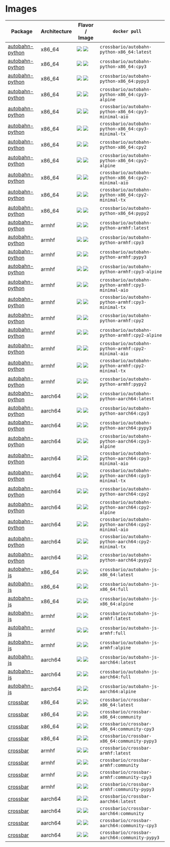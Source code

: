 
# Images

Package | Architecture | Flavor                             / Image                               | `docker pull   `
---|---|---|---
[autobahn-python](https://github.com/crossbario/autobahn-python) | x86_64 | [![](https://images.microbadger.com/badges/version/crossbario/autobahn-python:latest.svg)](https://github.com/crossbario/crossbar-docker/blob/master/autobahn-python/x86_64/Dockerfile.latest) [![](https://images.microbadger.com/badges/image/crossbario/autobahn-python:latest.svg)](https://hub.docker.com/r/crossbario/autobahn-python/) | `crossbario/autobahn-python-x86_64:latest`
[autobahn-python](https://github.com/crossbario/autobahn-python) | x86_64 | [![](https://images.microbadger.com/badges/version/crossbario/autobahn-python:cpy3.svg)](https://github.com/crossbario/crossbar-docker/blob/master/autobahn-python/x86_64/Dockerfile.cpy3) [![](https://images.microbadger.com/badges/image/crossbario/autobahn-python:cpy3.svg)](https://hub.docker.com/r/crossbario/autobahn-python/) | `crossbario/autobahn-python-x86_64:cpy3`
[autobahn-python](https://github.com/crossbario/autobahn-python) | x86_64 | [![](https://images.microbadger.com/badges/version/crossbario/autobahn-python:pypy3.svg)](https://github.com/crossbario/crossbar-docker/blob/master/autobahn-python/x86_64/Dockerfile.pypy3) [![](https://images.microbadger.com/badges/image/crossbario/autobahn-python:pypy3.svg)](https://hub.docker.com/r/crossbario/autobahn-python/) | `crossbario/autobahn-python-x86_64:pypy3`
[autobahn-python](https://github.com/crossbario/autobahn-python) | x86_64 | [![](https://images.microbadger.com/badges/version/crossbario/autobahn-python:cpy3-alpine.svg)](https://github.com/crossbario/crossbar-docker/blob/master/autobahn-python/x86_64/Dockerfile.cpy3-alpine) [![](https://images.microbadger.com/badges/image/crossbario/autobahn-python:cpy3-alpine.svg)](https://hub.docker.com/r/crossbario/autobahn-python/) | `crossbario/autobahn-python-x86_64:cpy3-alpine`
[autobahn-python](https://github.com/crossbario/autobahn-python) | x86_64 | [![](https://images.microbadger.com/badges/version/crossbario/autobahn-python:cpy3-minimal-aio.svg)](https://github.com/crossbario/crossbar-docker/blob/master/autobahn-python/x86_64/Dockerfile.cpy3-minimal-aio) [![](https://images.microbadger.com/badges/image/crossbario/autobahn-python:cpy3-minimal-aio.svg)](https://hub.docker.com/r/crossbario/autobahn-python/) | `crossbario/autobahn-python-x86_64:cpy3-minimal-aio`
[autobahn-python](https://github.com/crossbario/autobahn-python) | x86_64 | [![](https://images.microbadger.com/badges/version/crossbario/autobahn-python:cpy3-minimal-tx.svg)](https://github.com/crossbario/crossbar-docker/blob/master/autobahn-python/x86_64/Dockerfile.cpy3-minimal-tx) [![](https://images.microbadger.com/badges/image/crossbario/autobahn-python:cpy3-minimal-tx.svg)](https://hub.docker.com/r/crossbario/autobahn-python/) | `crossbario/autobahn-python-x86_64:cpy3-minimal-tx`
[autobahn-python](https://github.com/crossbario/autobahn-python) | x86_64 | [![](https://images.microbadger.com/badges/version/crossbario/autobahn-python:cpy2.svg)](https://github.com/crossbario/crossbar-docker/blob/master/autobahn-python/x86_64/Dockerfile.cpy2) [![](https://images.microbadger.com/badges/image/crossbario/autobahn-python:cpy2.svg)](https://hub.docker.com/r/crossbario/autobahn-python/) | `crossbario/autobahn-python-x86_64:cpy2`
[autobahn-python](https://github.com/crossbario/autobahn-python) | x86_64 | [![](https://images.microbadger.com/badges/version/crossbario/autobahn-python:cpy2-alpine.svg)](https://github.com/crossbario/crossbar-docker/blob/master/autobahn-python/x86_64/Dockerfile.cpy2-alpine) [![](https://images.microbadger.com/badges/image/crossbario/autobahn-python:cpy2-alpine.svg)](https://hub.docker.com/r/crossbario/autobahn-python/) | `crossbario/autobahn-python-x86_64:cpy2-alpine`
[autobahn-python](https://github.com/crossbario/autobahn-python) | x86_64 | [![](https://images.microbadger.com/badges/version/crossbario/autobahn-python:cpy2-minimal-aio.svg)](https://github.com/crossbario/crossbar-docker/blob/master/autobahn-python/x86_64/Dockerfile.cpy2-minimal-aio) [![](https://images.microbadger.com/badges/image/crossbario/autobahn-python:cpy2-minimal-aio.svg)](https://hub.docker.com/r/crossbario/autobahn-python/) | `crossbario/autobahn-python-x86_64:cpy2-minimal-aio`
[autobahn-python](https://github.com/crossbario/autobahn-python) | x86_64 | [![](https://images.microbadger.com/badges/version/crossbario/autobahn-python:cpy2-minimal-tx.svg)](https://github.com/crossbario/crossbar-docker/blob/master/autobahn-python/x86_64/Dockerfile.cpy2-minimal-tx) [![](https://images.microbadger.com/badges/image/crossbario/autobahn-python:cpy2-minimal-tx.svg)](https://hub.docker.com/r/crossbario/autobahn-python/) | `crossbario/autobahn-python-x86_64:cpy2-minimal-tx`
[autobahn-python](https://github.com/crossbario/autobahn-python) | x86_64 | [![](https://images.microbadger.com/badges/version/crossbario/autobahn-python:pypy2.svg)](https://github.com/crossbario/crossbar-docker/blob/master/autobahn-python/x86_64/Dockerfile.pypy2) [![](https://images.microbadger.com/badges/image/crossbario/autobahn-python:pypy2.svg)](https://hub.docker.com/r/crossbario/autobahn-python/) | `crossbario/autobahn-python-x86_64:pypy2`
[autobahn-python](https://github.com/crossbario/autobahn-python) | armhf | [![](https://images.microbadger.com/badges/version/crossbario/autobahn-python:latest.svg)](https://github.com/crossbario/crossbar-docker/blob/master/autobahn-python/armhf/Dockerfile.latest) [![](https://images.microbadger.com/badges/image/crossbario/autobahn-python:latest.svg)](https://hub.docker.com/r/crossbario/autobahn-python/) | `crossbario/autobahn-python-armhf:latest`
[autobahn-python](https://github.com/crossbario/autobahn-python) | armhf | [![](https://images.microbadger.com/badges/version/crossbario/autobahn-python:cpy3.svg)](https://github.com/crossbario/crossbar-docker/blob/master/autobahn-python/armhf/Dockerfile.cpy3) [![](https://images.microbadger.com/badges/image/crossbario/autobahn-python:cpy3.svg)](https://hub.docker.com/r/crossbario/autobahn-python/) | `crossbario/autobahn-python-armhf:cpy3`
[autobahn-python](https://github.com/crossbario/autobahn-python) | armhf | [![](https://images.microbadger.com/badges/version/crossbario/autobahn-python:pypy3.svg)](https://github.com/crossbario/crossbar-docker/blob/master/autobahn-python/armhf/Dockerfile.pypy3) [![](https://images.microbadger.com/badges/image/crossbario/autobahn-python:pypy3.svg)](https://hub.docker.com/r/crossbario/autobahn-python/) | `crossbario/autobahn-python-armhf:pypy3`
[autobahn-python](https://github.com/crossbario/autobahn-python) | armhf | [![](https://images.microbadger.com/badges/version/crossbario/autobahn-python:cpy3-alpine.svg)](https://github.com/crossbario/crossbar-docker/blob/master/autobahn-python/armhf/Dockerfile.cpy3-alpine) [![](https://images.microbadger.com/badges/image/crossbario/autobahn-python:cpy3-alpine.svg)](https://hub.docker.com/r/crossbario/autobahn-python/) | `crossbario/autobahn-python-armhf:cpy3-alpine`
[autobahn-python](https://github.com/crossbario/autobahn-python) | armhf | [![](https://images.microbadger.com/badges/version/crossbario/autobahn-python:cpy3-minimal-aio.svg)](https://github.com/crossbario/crossbar-docker/blob/master/autobahn-python/armhf/Dockerfile.cpy3-minimal-aio) [![](https://images.microbadger.com/badges/image/crossbario/autobahn-python:cpy3-minimal-aio.svg)](https://hub.docker.com/r/crossbario/autobahn-python/) | `crossbario/autobahn-python-armhf:cpy3-minimal-aio`
[autobahn-python](https://github.com/crossbario/autobahn-python) | armhf | [![](https://images.microbadger.com/badges/version/crossbario/autobahn-python:cpy3-minimal-tx.svg)](https://github.com/crossbario/crossbar-docker/blob/master/autobahn-python/armhf/Dockerfile.cpy3-minimal-tx) [![](https://images.microbadger.com/badges/image/crossbario/autobahn-python:cpy3-minimal-tx.svg)](https://hub.docker.com/r/crossbario/autobahn-python/) | `crossbario/autobahn-python-armhf:cpy3-minimal-tx`
[autobahn-python](https://github.com/crossbario/autobahn-python) | armhf | [![](https://images.microbadger.com/badges/version/crossbario/autobahn-python:cpy2.svg)](https://github.com/crossbario/crossbar-docker/blob/master/autobahn-python/armhf/Dockerfile.cpy2) [![](https://images.microbadger.com/badges/image/crossbario/autobahn-python:cpy2.svg)](https://hub.docker.com/r/crossbario/autobahn-python/) | `crossbario/autobahn-python-armhf:cpy2`
[autobahn-python](https://github.com/crossbario/autobahn-python) | armhf | [![](https://images.microbadger.com/badges/version/crossbario/autobahn-python:cpy2-alpine.svg)](https://github.com/crossbario/crossbar-docker/blob/master/autobahn-python/armhf/Dockerfile.cpy2-alpine) [![](https://images.microbadger.com/badges/image/crossbario/autobahn-python:cpy2-alpine.svg)](https://hub.docker.com/r/crossbario/autobahn-python/) | `crossbario/autobahn-python-armhf:cpy2-alpine`
[autobahn-python](https://github.com/crossbario/autobahn-python) | armhf | [![](https://images.microbadger.com/badges/version/crossbario/autobahn-python:cpy2-minimal-aio.svg)](https://github.com/crossbario/crossbar-docker/blob/master/autobahn-python/armhf/Dockerfile.cpy2-minimal-aio) [![](https://images.microbadger.com/badges/image/crossbario/autobahn-python:cpy2-minimal-aio.svg)](https://hub.docker.com/r/crossbario/autobahn-python/) | `crossbario/autobahn-python-armhf:cpy2-minimal-aio`
[autobahn-python](https://github.com/crossbario/autobahn-python) | armhf | [![](https://images.microbadger.com/badges/version/crossbario/autobahn-python:cpy2-minimal-tx.svg)](https://github.com/crossbario/crossbar-docker/blob/master/autobahn-python/armhf/Dockerfile.cpy2-minimal-tx) [![](https://images.microbadger.com/badges/image/crossbario/autobahn-python:cpy2-minimal-tx.svg)](https://hub.docker.com/r/crossbario/autobahn-python/) | `crossbario/autobahn-python-armhf:cpy2-minimal-tx`
[autobahn-python](https://github.com/crossbario/autobahn-python) | armhf | [![](https://images.microbadger.com/badges/version/crossbario/autobahn-python:pypy2.svg)](https://github.com/crossbario/crossbar-docker/blob/master/autobahn-python/armhf/Dockerfile.pypy2) [![](https://images.microbadger.com/badges/image/crossbario/autobahn-python:pypy2.svg)](https://hub.docker.com/r/crossbario/autobahn-python/) | `crossbario/autobahn-python-armhf:pypy2`
[autobahn-python](https://github.com/crossbario/autobahn-python) | aarch64 | [![](https://images.microbadger.com/badges/version/crossbario/autobahn-python:latest.svg)](https://github.com/crossbario/crossbar-docker/blob/master/autobahn-python/aarch64/Dockerfile.latest) [![](https://images.microbadger.com/badges/image/crossbario/autobahn-python:latest.svg)](https://hub.docker.com/r/crossbario/autobahn-python/) | `crossbario/autobahn-python-aarch64:latest`
[autobahn-python](https://github.com/crossbario/autobahn-python) | aarch64 | [![](https://images.microbadger.com/badges/version/crossbario/autobahn-python:cpy3.svg)](https://github.com/crossbario/crossbar-docker/blob/master/autobahn-python/aarch64/Dockerfile.cpy3) [![](https://images.microbadger.com/badges/image/crossbario/autobahn-python:cpy3.svg)](https://hub.docker.com/r/crossbario/autobahn-python/) | `crossbario/autobahn-python-aarch64:cpy3`
[autobahn-python](https://github.com/crossbario/autobahn-python) | aarch64 | [![](https://images.microbadger.com/badges/version/crossbario/autobahn-python:pypy3.svg)](https://github.com/crossbario/crossbar-docker/blob/master/autobahn-python/aarch64/Dockerfile.pypy3) [![](https://images.microbadger.com/badges/image/crossbario/autobahn-python:pypy3.svg)](https://hub.docker.com/r/crossbario/autobahn-python/) | `crossbario/autobahn-python-aarch64:pypy3`
[autobahn-python](https://github.com/crossbario/autobahn-python) | aarch64 | [![](https://images.microbadger.com/badges/version/crossbario/autobahn-python:cpy3-alpine.svg)](https://github.com/crossbario/crossbar-docker/blob/master/autobahn-python/aarch64/Dockerfile.cpy3-alpine) [![](https://images.microbadger.com/badges/image/crossbario/autobahn-python:cpy3-alpine.svg)](https://hub.docker.com/r/crossbario/autobahn-python/) | `crossbario/autobahn-python-aarch64:cpy3-alpine`
[autobahn-python](https://github.com/crossbario/autobahn-python) | aarch64 | [![](https://images.microbadger.com/badges/version/crossbario/autobahn-python:cpy3-minimal-aio.svg)](https://github.com/crossbario/crossbar-docker/blob/master/autobahn-python/aarch64/Dockerfile.cpy3-minimal-aio) [![](https://images.microbadger.com/badges/image/crossbario/autobahn-python:cpy3-minimal-aio.svg)](https://hub.docker.com/r/crossbario/autobahn-python/) | `crossbario/autobahn-python-aarch64:cpy3-minimal-aio`
[autobahn-python](https://github.com/crossbario/autobahn-python) | aarch64 | [![](https://images.microbadger.com/badges/version/crossbario/autobahn-python:cpy3-minimal-tx.svg)](https://github.com/crossbario/crossbar-docker/blob/master/autobahn-python/aarch64/Dockerfile.cpy3-minimal-tx) [![](https://images.microbadger.com/badges/image/crossbario/autobahn-python:cpy3-minimal-tx.svg)](https://hub.docker.com/r/crossbario/autobahn-python/) | `crossbario/autobahn-python-aarch64:cpy3-minimal-tx`
[autobahn-python](https://github.com/crossbario/autobahn-python) | aarch64 | [![](https://images.microbadger.com/badges/version/crossbario/autobahn-python:cpy2.svg)](https://github.com/crossbario/crossbar-docker/blob/master/autobahn-python/aarch64/Dockerfile.cpy2) [![](https://images.microbadger.com/badges/image/crossbario/autobahn-python:cpy2.svg)](https://hub.docker.com/r/crossbario/autobahn-python/) | `crossbario/autobahn-python-aarch64:cpy2`
[autobahn-python](https://github.com/crossbario/autobahn-python) | aarch64 | [![](https://images.microbadger.com/badges/version/crossbario/autobahn-python:cpy2-alpine.svg)](https://github.com/crossbario/crossbar-docker/blob/master/autobahn-python/aarch64/Dockerfile.cpy2-alpine) [![](https://images.microbadger.com/badges/image/crossbario/autobahn-python:cpy2-alpine.svg)](https://hub.docker.com/r/crossbario/autobahn-python/) | `crossbario/autobahn-python-aarch64:cpy2-alpine`
[autobahn-python](https://github.com/crossbario/autobahn-python) | aarch64 | [![](https://images.microbadger.com/badges/version/crossbario/autobahn-python:cpy2-minimal-aio.svg)](https://github.com/crossbario/crossbar-docker/blob/master/autobahn-python/aarch64/Dockerfile.cpy2-minimal-aio) [![](https://images.microbadger.com/badges/image/crossbario/autobahn-python:cpy2-minimal-aio.svg)](https://hub.docker.com/r/crossbario/autobahn-python/) | `crossbario/autobahn-python-aarch64:cpy2-minimal-aio`
[autobahn-python](https://github.com/crossbario/autobahn-python) | aarch64 | [![](https://images.microbadger.com/badges/version/crossbario/autobahn-python:cpy2-minimal-tx.svg)](https://github.com/crossbario/crossbar-docker/blob/master/autobahn-python/aarch64/Dockerfile.cpy2-minimal-tx) [![](https://images.microbadger.com/badges/image/crossbario/autobahn-python:cpy2-minimal-tx.svg)](https://hub.docker.com/r/crossbario/autobahn-python/) | `crossbario/autobahn-python-aarch64:cpy2-minimal-tx`
[autobahn-python](https://github.com/crossbario/autobahn-python) | aarch64 | [![](https://images.microbadger.com/badges/version/crossbario/autobahn-python:pypy2.svg)](https://github.com/crossbario/crossbar-docker/blob/master/autobahn-python/aarch64/Dockerfile.pypy2) [![](https://images.microbadger.com/badges/image/crossbario/autobahn-python:pypy2.svg)](https://hub.docker.com/r/crossbario/autobahn-python/) | `crossbario/autobahn-python-aarch64:pypy2`
[autobahn-js](https://github.com/crossbario/autobahn-js) | x86_64 | [![](https://images.microbadger.com/badges/version/crossbario/autobahn-js:latest.svg)](https://github.com/crossbario/crossbar-docker/blob/master/autobahn-js/x86_64/Dockerfile.latest) [![](https://images.microbadger.com/badges/image/crossbario/autobahn-js:latest.svg)](https://hub.docker.com/r/crossbario/autobahn-js/) | `crossbario/autobahn-js-x86_64:latest`
[autobahn-js](https://github.com/crossbario/autobahn-js) | x86_64 | [![](https://images.microbadger.com/badges/version/crossbario/autobahn-js:full.svg)](https://github.com/crossbario/crossbar-docker/blob/master/autobahn-js/x86_64/Dockerfile.full) [![](https://images.microbadger.com/badges/image/crossbario/autobahn-js:full.svg)](https://hub.docker.com/r/crossbario/autobahn-js/) | `crossbario/autobahn-js-x86_64:full`
[autobahn-js](https://github.com/crossbario/autobahn-js) | x86_64 | [![](https://images.microbadger.com/badges/version/crossbario/autobahn-js:alpine.svg)](https://github.com/crossbario/crossbar-docker/blob/master/autobahn-js/x86_64/Dockerfile.alpine) [![](https://images.microbadger.com/badges/image/crossbario/autobahn-js:alpine.svg)](https://hub.docker.com/r/crossbario/autobahn-js/) | `crossbario/autobahn-js-x86_64:alpine`
[autobahn-js](https://github.com/crossbario/autobahn-js) | armhf | [![](https://images.microbadger.com/badges/version/crossbario/autobahn-js:latest.svg)](https://github.com/crossbario/crossbar-docker/blob/master/autobahn-js/armhf/Dockerfile.latest) [![](https://images.microbadger.com/badges/image/crossbario/autobahn-js:latest.svg)](https://hub.docker.com/r/crossbario/autobahn-js/) | `crossbario/autobahn-js-armhf:latest`
[autobahn-js](https://github.com/crossbario/autobahn-js) | armhf | [![](https://images.microbadger.com/badges/version/crossbario/autobahn-js:full.svg)](https://github.com/crossbario/crossbar-docker/blob/master/autobahn-js/armhf/Dockerfile.full) [![](https://images.microbadger.com/badges/image/crossbario/autobahn-js:full.svg)](https://hub.docker.com/r/crossbario/autobahn-js/) | `crossbario/autobahn-js-armhf:full`
[autobahn-js](https://github.com/crossbario/autobahn-js) | armhf | [![](https://images.microbadger.com/badges/version/crossbario/autobahn-js:alpine.svg)](https://github.com/crossbario/crossbar-docker/blob/master/autobahn-js/armhf/Dockerfile.alpine) [![](https://images.microbadger.com/badges/image/crossbario/autobahn-js:alpine.svg)](https://hub.docker.com/r/crossbario/autobahn-js/) | `crossbario/autobahn-js-armhf:alpine`
[autobahn-js](https://github.com/crossbario/autobahn-js) | aarch64 | [![](https://images.microbadger.com/badges/version/crossbario/autobahn-js:latest.svg)](https://github.com/crossbario/crossbar-docker/blob/master/autobahn-js/aarch64/Dockerfile.latest) [![](https://images.microbadger.com/badges/image/crossbario/autobahn-js:latest.svg)](https://hub.docker.com/r/crossbario/autobahn-js/) | `crossbario/autobahn-js-aarch64:latest`
[autobahn-js](https://github.com/crossbario/autobahn-js) | aarch64 | [![](https://images.microbadger.com/badges/version/crossbario/autobahn-js:full.svg)](https://github.com/crossbario/crossbar-docker/blob/master/autobahn-js/aarch64/Dockerfile.full) [![](https://images.microbadger.com/badges/image/crossbario/autobahn-js:full.svg)](https://hub.docker.com/r/crossbario/autobahn-js/) | `crossbario/autobahn-js-aarch64:full`
[autobahn-js](https://github.com/crossbario/autobahn-js) | aarch64 | [![](https://images.microbadger.com/badges/version/crossbario/autobahn-js:alpine.svg)](https://github.com/crossbario/crossbar-docker/blob/master/autobahn-js/aarch64/Dockerfile.alpine) [![](https://images.microbadger.com/badges/image/crossbario/autobahn-js:alpine.svg)](https://hub.docker.com/r/crossbario/autobahn-js/) | `crossbario/autobahn-js-aarch64:alpine`
[crossbar](https://github.com/crossbario/crossbar) | x86_64 | [![](https://images.microbadger.com/badges/version/crossbario/crossbar:latest.svg)](https://github.com/crossbario/crossbar-docker/blob/master/crossbar/x86_64/Dockerfile.latest) [![](https://images.microbadger.com/badges/image/crossbario/crossbar:latest.svg)](https://hub.docker.com/r/crossbario/crossbar/) | `crossbario/crossbar-x86_64:latest`
[crossbar](https://github.com/crossbario/crossbar) | x86_64 | [![](https://images.microbadger.com/badges/version/crossbario/crossbar:community.svg)](https://github.com/crossbario/crossbar-docker/blob/master/crossbar/x86_64/Dockerfile.community) [![](https://images.microbadger.com/badges/image/crossbario/crossbar:community.svg)](https://hub.docker.com/r/crossbario/crossbar/) | `crossbario/crossbar-x86_64:community`
[crossbar](https://github.com/crossbario/crossbar) | x86_64 | [![](https://images.microbadger.com/badges/version/crossbario/crossbar:community-cpy3.svg)](https://github.com/crossbario/crossbar-docker/blob/master/crossbar/x86_64/Dockerfile.community-cpy3) [![](https://images.microbadger.com/badges/image/crossbario/crossbar:community-cpy3.svg)](https://hub.docker.com/r/crossbario/crossbar/) | `crossbario/crossbar-x86_64:community-cpy3`
[crossbar](https://github.com/crossbario/crossbar) | x86_64 | [![](https://images.microbadger.com/badges/version/crossbario/crossbar:community-pypy3.svg)](https://github.com/crossbario/crossbar-docker/blob/master/crossbar/x86_64/Dockerfile.community-pypy3) [![](https://images.microbadger.com/badges/image/crossbario/crossbar:community-pypy3.svg)](https://hub.docker.com/r/crossbario/crossbar/) | `crossbario/crossbar-x86_64:community-pypy3`
[crossbar](https://github.com/crossbario/crossbar) | armhf | [![](https://images.microbadger.com/badges/version/crossbario/crossbar:latest.svg)](https://github.com/crossbario/crossbar-docker/blob/master/crossbar/armhf/Dockerfile.latest) [![](https://images.microbadger.com/badges/image/crossbario/crossbar:latest.svg)](https://hub.docker.com/r/crossbario/crossbar/) | `crossbario/crossbar-armhf:latest`
[crossbar](https://github.com/crossbario/crossbar) | armhf | [![](https://images.microbadger.com/badges/version/crossbario/crossbar:community.svg)](https://github.com/crossbario/crossbar-docker/blob/master/crossbar/armhf/Dockerfile.community) [![](https://images.microbadger.com/badges/image/crossbario/crossbar:community.svg)](https://hub.docker.com/r/crossbario/crossbar/) | `crossbario/crossbar-armhf:community`
[crossbar](https://github.com/crossbario/crossbar) | armhf | [![](https://images.microbadger.com/badges/version/crossbario/crossbar:community-cpy3.svg)](https://github.com/crossbario/crossbar-docker/blob/master/crossbar/armhf/Dockerfile.community-cpy3) [![](https://images.microbadger.com/badges/image/crossbario/crossbar:community-cpy3.svg)](https://hub.docker.com/r/crossbario/crossbar/) | `crossbario/crossbar-armhf:community-cpy3`
[crossbar](https://github.com/crossbario/crossbar) | armhf | [![](https://images.microbadger.com/badges/version/crossbario/crossbar:community-pypy3.svg)](https://github.com/crossbario/crossbar-docker/blob/master/crossbar/armhf/Dockerfile.community-pypy3) [![](https://images.microbadger.com/badges/image/crossbario/crossbar:community-pypy3.svg)](https://hub.docker.com/r/crossbario/crossbar/) | `crossbario/crossbar-armhf:community-pypy3`
[crossbar](https://github.com/crossbario/crossbar) | aarch64 | [![](https://images.microbadger.com/badges/version/crossbario/crossbar:latest.svg)](https://github.com/crossbario/crossbar-docker/blob/master/crossbar/aarch64/Dockerfile.latest) [![](https://images.microbadger.com/badges/image/crossbario/crossbar:latest.svg)](https://hub.docker.com/r/crossbario/crossbar/) | `crossbario/crossbar-aarch64:latest`
[crossbar](https://github.com/crossbario/crossbar) | aarch64 | [![](https://images.microbadger.com/badges/version/crossbario/crossbar:community.svg)](https://github.com/crossbario/crossbar-docker/blob/master/crossbar/aarch64/Dockerfile.community) [![](https://images.microbadger.com/badges/image/crossbario/crossbar:community.svg)](https://hub.docker.com/r/crossbario/crossbar/) | `crossbario/crossbar-aarch64:community`
[crossbar](https://github.com/crossbario/crossbar) | aarch64 | [![](https://images.microbadger.com/badges/version/crossbario/crossbar:community-cpy3.svg)](https://github.com/crossbario/crossbar-docker/blob/master/crossbar/aarch64/Dockerfile.community-cpy3) [![](https://images.microbadger.com/badges/image/crossbario/crossbar:community-cpy3.svg)](https://hub.docker.com/r/crossbario/crossbar/) | `crossbario/crossbar-aarch64:community-cpy3`
[crossbar](https://github.com/crossbario/crossbar) | aarch64 | [![](https://images.microbadger.com/badges/version/crossbario/crossbar:community-pypy3.svg)](https://github.com/crossbario/crossbar-docker/blob/master/crossbar/aarch64/Dockerfile.community-pypy3) [![](https://images.microbadger.com/badges/image/crossbario/crossbar:community-pypy3.svg)](https://hub.docker.com/r/crossbario/crossbar/) | `crossbario/crossbar-aarch64:community-pypy3`
